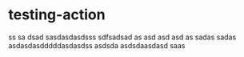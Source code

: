 # testing-action
ss
sa dsad sasdasdasdsss
sdfsadsad as asd asd asd as
sadas
sadas
asdasdasdddddasdasdss
asdsda
asdsdaasdasd
saas
